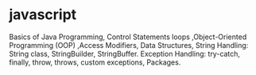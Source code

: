 # javascript
Basics of Java Programming, Control Statements loops ,Object-Oriented Programming (OOP) ,Access Modifiers, Data Structures, String Handling: String class, StringBuilder, StringBuffer. Exception Handling: try-catch, finally, throw, throws, custom exceptions, Packages.
